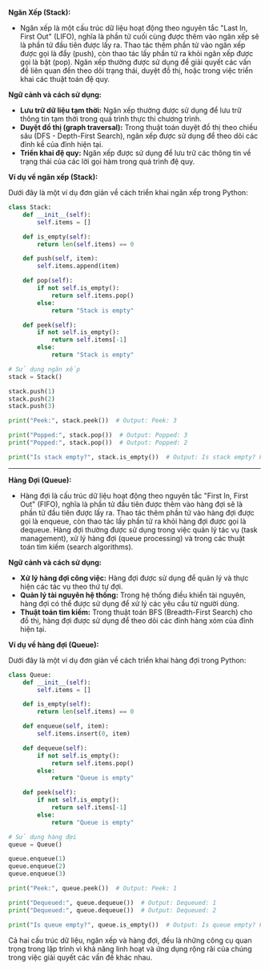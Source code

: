 **Ngăn Xếp (Stack):**

- Ngăn xếp là một cấu trúc dữ liệu hoạt động theo nguyên tắc "Last In, First Out" (LIFO), nghĩa là phần tử cuối cùng được thêm vào ngăn xếp sẽ là phần tử đầu tiên được lấy ra. Thao tác thêm phần tử vào ngăn xếp được gọi là đẩy (push), còn thao tác lấy phần tử ra khỏi ngăn xếp được gọi là bật (pop). Ngăn xếp thường được sử dụng để giải quyết các vấn đề liên quan đến theo dõi trạng thái, duyệt đồ thị, hoặc trong việc triển khai các thuật toán đệ quy.

**Ngữ cảnh và cách sử dụng:**

- **Lưu trữ dữ liệu tạm thời:** Ngăn xếp thường được sử dụng để lưu trữ thông tin tạm thời trong quá trình thực thi chương trình.
- **Duyệt đồ thị (graph traversal):** Trong thuật toán duyệt đồ thị theo chiều sâu (DFS - Depth-First Search), ngăn xếp được sử dụng để theo dõi các đỉnh kề của đỉnh hiện tại.
- **Triển khai đệ quy:** Ngăn xếp được sử dụng để lưu trữ các thông tin về trạng thái của các lời gọi hàm trong quá trình đệ quy.

**Ví dụ về ngăn xếp (Stack):**

Dưới đây là một ví dụ đơn giản về cách triển khai ngăn xếp trong Python:

```python
class Stack:
    def __init__(self):
        self.items = []

    def is_empty(self):
        return len(self.items) == 0

    def push(self, item):
        self.items.append(item)

    def pop(self):
        if not self.is_empty():
            return self.items.pop()
        else:
            return "Stack is empty"

    def peek(self):
        if not self.is_empty():
            return self.items[-1]
        else:
            return "Stack is empty"

# Sử dụng ngăn xếp
stack = Stack()

stack.push(1)
stack.push(2)
stack.push(3)

print("Peek:", stack.peek())  # Output: Peek: 3

print("Popped:", stack.pop())  # Output: Popped: 3
print("Popped:", stack.pop())  # Output: Popped: 2

print("Is stack empty?", stack.is_empty())  # Output: Is stack empty? False
```

---

**Hàng Đợi (Queue):**

- Hàng đợi là cấu trúc dữ liệu hoạt động theo nguyên tắc "First In, First Out" (FIFO), nghĩa là phần tử đầu tiên được thêm vào hàng đợi sẽ là phần tử đầu tiên được lấy ra. Thao tác thêm phần tử vào hàng đợi được gọi là enqueue, còn thao tác lấy phần tử ra khỏi hàng đợi được gọi là dequeue. Hàng đợi thường được sử dụng trong việc quản lý tác vụ (task management), xử lý hàng đợi (queue processing) và trong các thuật toán tìm kiếm (search algorithms).

**Ngữ cảnh và cách sử dụng:**

- **Xử lý hàng đợi công việc:** Hàng đợi được sử dụng để quản lý và thực hiện các tác vụ theo thứ tự đợi.
- **Quản lý tài nguyên hệ thống:** Trong hệ thống điều khiển tài nguyên, hàng đợi có thể được sử dụng để xử lý các yêu cầu từ người dùng.
- **Thuật toán tìm kiếm:** Trong thuật toán BFS (Breadth-First Search) cho đồ thị, hàng đợi được sử dụng để theo dõi các đỉnh hàng xóm của đỉnh hiện tại.

**Ví dụ về hàng đợi (Queue):**

Dưới đây là một ví dụ đơn giản về cách triển khai hàng đợi trong Python:

```python
class Queue:
    def __init__(self):
        self.items = []

    def is_empty(self):
        return len(self.items) == 0

    def enqueue(self, item):
        self.items.insert(0, item)

    def dequeue(self):
        if not self.is_empty():
            return self.items.pop()
        else:
            return "Queue is empty"

    def peek(self):
        if not self.is_empty():
            return self.items[-1]
        else:
            return "Queue is empty"

# Sử dụng hàng đợi
queue = Queue()

queue.enqueue(1)
queue.enqueue(2)
queue.enqueue(3)

print("Peek:", queue.peek())  # Output: Peek: 1

print("Dequeued:", queue.dequeue())  # Output: Dequeued: 1
print("Dequeued:", queue.dequeue())  # Output: Dequeued: 2

print("Is queue empty?", queue.is_empty())  # Output: Is queue empty? False
```

Cả hai cấu trúc dữ liệu, ngăn xếp và hàng đợi, đều là những công cụ quan trọng trong lập trình vì khả năng linh hoạt và ứng dụng rộng rãi của chúng trong việc giải quyết các vấn đề khác nhau.
